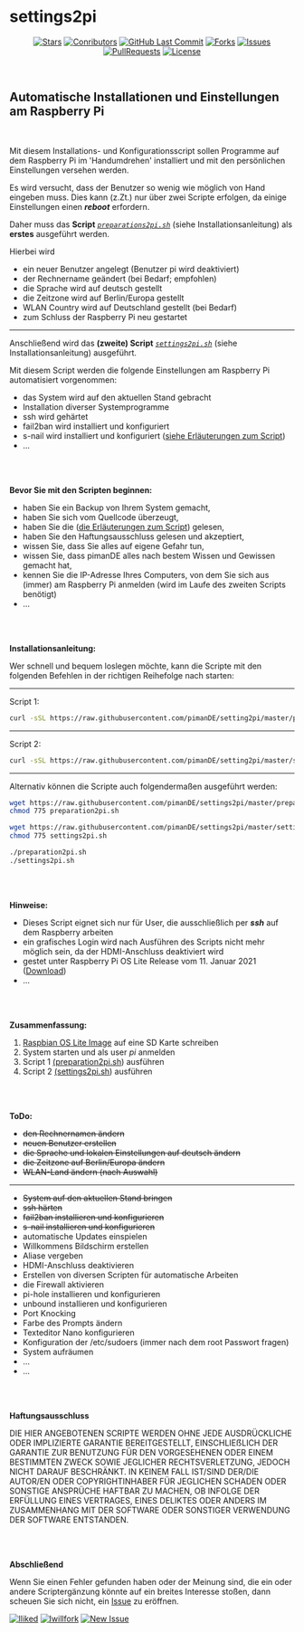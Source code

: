 # settings2pi

<center>

[![Stars](https://img.shields.io/github/stars/pimande/settings2pi?style=flat&label=Stars&color=brightgreen)](https://github.com/pimanDE/settings2pi/stargazers) [![Conributors](https://img.shields.io/github/contributors/pimande/settings2pi?style=flat&label=Mitwirkende&color=brightgreen)](https://github.com/pimanDE/settings2pi/graphs/contributors) [![GitHub Last Commit](https://img.shields.io/github/last-commit/pimanDE/settings2pi?style=flat&label=Letzte%20Änderung&color=brightgreen)](https://github.com/pimanDE/settings2pi/commit/master) [![Forks](https://img.shields.io/github/forks/pimande/settings2pi?style=flat&label=Forks&color=blue)](https://github.com/pimanDE/settings2pi/network/members) [![Issues](https://img.shields.io/github/issues/pimande/settings2pi?style=flat&label=Issues&color=yellow)](https://github.com/pimanDE/settings2pi/issues) [![PullRequests](https://img.shields.io/github/issues-pr/pimande/settings2pi?style=flat&label=Pull%20Requests&color=yellow)](https://github.com/pimanDE/settings2pi/pulls) [![License](https://img.shields.io/github/license/pimanDE/settings2pi?style=flat&label=Lizenz&color=1abc9c)](https://github.com/pimanDE/settings2pi/blob/master/LICENSE)

</center>
<br>

## Automatische Installationen und Einstellungen am Raspberry Pi


<br>

Mit diesem Installations- und Konfigurationsscript sollen Programme auf dem Raspberry Pi im 'Handumdrehen' installiert und mit den persönlichen Einstellungen versehen werden.

Es wird versucht, dass der Benutzer so wenig wie möglich von Hand eingeben muss. Dies kann (z.Zt.) nur über zwei Scripte erfolgen, da einige Einstellungen einen _**reboot**_ erfordern.

Daher muss das **Script** [_`preparations2pi.sh`_](https://raw.githubusercontent.com/pimanDE/settings2pi/master/preparation2pi.sh) (siehe Installationsanleitung) als **erstes** ausgeführt werden.

Hierbei wird


- ein neuer Benutzer angelegt (Benutzer pi wird deaktiviert)
- der Rechnername geändert (bei Bedarf; empfohlen)
- die Sprache wird auf deutsch gestellt
- die Zeitzone wird auf Berlin/Europa gestellt
- WLAN Country wird auf Deutschland gestellt (bei Bedarf)
- zum Schluss der Raspberry Pi neu gestartet

---

Anschließend wird das **(zweite) Script** [_`settings2pi.sh`_](https://raw.githubusercontent.com/pimanDE/settings2pi/master/setting2pi.sh) (siehe Installationsanleitung) ausgeführt.

Mit diesem Script werden die folgende Einstellungen am Raspberry Pi automatisiert vorgenommen:


- das System wird auf den aktuellen Stand gebracht
- Installation diverser Systemprogramme
- ssh wird gehärtet
- fail2ban wird installiert und konfiguriert
- s-nail wird installiert und konfiguriert ([siehe Erläuterungen zum Script](https://raw.githubusercontent.com/pimanDE/settings2pi/master/Dokumentation/Erläuterungen%20zum%20Script.md))
- ...

<br>
<br>

**Bevor Sie mit den Scripten beginnen:**

- haben Sie ein Backup von Ihrem System gemacht,
- haben Sie sich vom Quellcode überzeugt,
- haben Sie die ([die Erläuterungen zum Script](https://raw.githubusercontent.com/pimanDE/settings2pi/master/Dokumentation/Erläuterungen%20zum%20Script.md)) gelesen,
- haben Sie den Haftungsausschluss gelesen und akzeptiert,
- wissen Sie, dass Sie alles auf eigene Gefahr tun,
- wissen Sie, dass pimanDE alles nach bestem Wissen und Gewissen gemacht hat,
- kennen Sie die IP-Adresse Ihres Computers, von dem Sie sich aus (immer) am Raspberry Pi anmelden (wird im Laufe des zweiten Scripts benötigt)
- ...

<br>
<br>

**Installationsanleitung:**

Wer schnell und bequem loslegen möchte, kann die Scripte mit den folgenden Befehlen in der richtigen Reihefolge nach starten:

---
Script 1:
```bash
curl -sSL https://raw.githubusercontent.com/pimanDE/setting2pi/master/preparation2pi.sh | bash
```
---
Script 2:
```bash
curl -sSL https://raw.githubusercontent.com/pimanDE/setting2pi/master/settings2pi.sh | bash
```

---

Alternativ können die Scripte auch folgendermaßen ausgeführt werden:

```bash
wget https://raw.githubusercontent.com/pimanDE/settings2pi/master/preparation2pi.sh
chmod 775 preparation2pi.sh

wget https://raw.githubusercontent.com/pimanDE/settings2pi/master/setting2pi.sh
chmod 775 settings2pi.sh

./preparation2pi.sh
./settings2pi.sh
```

<br>
<br>

**Hinweise:**

- Dieses Script eignet sich nur für User, die ausschließlich per _**ssh**_ auf dem Raspberry arbeiten
- ein grafisches Login wird nach Ausführen des Scripts nicht mehr möglich sein, da der HDMI-Anschluss deaktiviert wird
- gestet unter Raspberry Pi OS Lite Release vom 11. Januar 2021 ([Download](https://downloads.raspberrypi.org/raspios_lite_armhf/images/raspios_lite_armhf-2021-01-12/2021-01-11-raspios-buster-armhf-lite.zip))
- ...

<br>
<br>

**Zusammenfassung:**

1. [Raspbian OS Lite Image](https://downloads.raspberrypi.org/raspios_lite_armhf/images/raspios_lite_armhf-2021-01-12/2021-01-11-raspios-buster-armhf-lite.zip) auf eine SD Karte schreiben
2. System starten und als user *pi* anmelden
4. Script 1 [(preparation2pi.sh](https://raw.githubusercontent.com/pimanDE/settings2pi/master/preparation2pi.sh)) ausführen
5. Script 2 [(settings2pi.sh](https://raw.githubusercontent.com/pimanDE/settings2pi/master/setting2pi.sh)) ausführen

<br>
<br>

**ToDo:**

- ~~den Rechnernamen ändern~~
- ~~neuen Benutzer erstellen~~
- ~~die Sprache und lokalen Einstellungen auf deutsch ändern~~
- ~~die Zeitzone auf Berlin/Europa ändern~~
- ~~WLAN-Land ändern (nach Auswahl)~~
---
- ~~System auf den aktuellen Stand bringen~~
- ~~ssh härten~~
- ~~fail2ban installieren und konfigurieren~~
- ~~s-nail installieren und konfigurieren~~
- automatische Updates einspielen
- Willkommens Bildschirm erstellen
- Aliase vergeben
- HDMI-Anschluss deaktivieren
- Erstellen von diversen Scripten für automatische Arbeiten
- die Firewall aktivieren
- pi-hole installieren und konfigurieren
- unbound installieren und konfigurieren
- Port Knocking
- Farbe des Prompts ändern
- Texteditor Nano konfigurieren
- Konfiguration der /etc/sudoers (immer nach dem root Passwort fragen)
- System aufräumen
- ...
- ...

<br>
<br>

**Haftungsausschluss**

DIE HIER ANGEBOTENEN SCRIPTE WERDEN OHNE JEDE AUSDRÜCKLICHE ODER IMPLIZIERTE GARANTIE BEREITGESTELLT, EINSCHLIEẞLICH DER GARANTIE ZUR BENUTZUNG FÜR DEN VORGESEHENEN ODER EINEM BESTIMMTEN ZWECK SOWIE JEGLICHER RECHTSVERLETZUNG, JEDOCH NICHT DARAUF BESCHRÄNKT. IN KEINEM FALL IST/SIND DER/DIE AUTOR/EN ODER COPYRIGHTINHABER FÜR JEGLICHEN SCHADEN ODER SONSTIGE ANSPRÜCHE HAFTBAR ZU MACHEN, OB INFOLGE DER ERFÜLLUNG EINES VERTRAGES, EINES DELIKTES ODER ANDERS IM ZUSAMMENHANG MIT DER SOFTWARE ODER SONSTIGER VERWENDUNG DER SOFTWARE ENTSTANDEN.

<br>
<br>

**Abschließend**

Wenn Sie einen Fehler gefunden haben oder der Meinung sind, die ein oder andere Scriptergänzung könnte auf ein breites Interesse stoßen, dann scheuen Sie sich nicht, ein [Issue](https://github.com/login?return_to=https%3A%2F%2Fgithub.com%2FpimanDE%2Fsettings2pi%2Fissues%2Fnew) zu eröffnen.

[![Iliked](https://img.shields.io/badge/Star-Wenn%20Ihnen%20das%20Projekt%20gefällt-%23FF0000.svg?&style=flat&label=Star&color=brightgreen)](https://github.com/login?return_to=%2FpimanDE%2Fsettings2pi) [![Iwillfork](https://img.shields.io/badge/Fork-Wenn%20Sie%20es%20interessant%20finden-%23FF0000.svg?&style=flat&label=Fork&color=blue)](https://github.com/login?return_to=https%3A%2F%2Fgithub.com%2FpimanDE%2Fsettings2pi%2Ffork) [![New Issue](https://img.shields.io/badge/Query-Wenn%20Sie%20Fragen%20haben-%23FF0000.svg?&style=flat&label=Query&color=orange)](https://github.com/login?return_to=https%3A%2F%2Fgithub.com%2FpimanDE%2Fsettings2pi%2Fissues%2Fnew)

